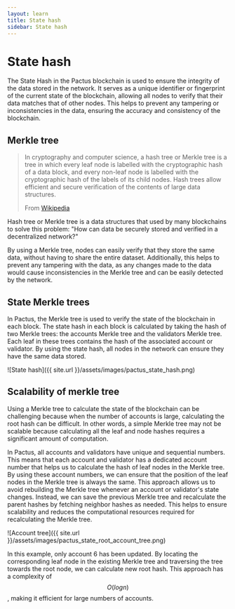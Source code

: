```yaml
---
layout: learn
title: State hash
sidebar: State hash
---
```


# State hash

The State Hash in the Pactus blockchain is used to ensure the integrity of the data stored in the network.
It serves as a unique identifier or fingerprint of the current state of the blockchain,
allowing all nodes to verify that their data matches that of other nodes.
This helps to prevent any tampering or inconsistencies in the data, ensuring the accuracy and consistency of the blockchain.

## Merkle tree

> In cryptography and computer science, a hash tree or Merkle tree is a tree in which every leaf node
> is labelled with the cryptographic hash of a data block, and every non-leaf node is labelled with
> the cryptographic hash of the labels of its child nodes. Hash trees allow efficient and secure
> verification of the contents of large data structures.
>
> From [Wikipedia](https://en.wikipedia.org/wiki/Merkle_tree)

Hash tree or Merkle tree is a data structures that used by many blockchains to solve this problem:
"How can data be securely stored and verified in a decentralized network?"

By using a Merkle tree, nodes can easily verify that they store the same data,
without having to share the entire dataset. Additionally, this helps to prevent any tampering with the data,
as any changes made to the data would cause inconsistencies in the Merkle tree and
can be easily detected by the network.

## State Merkle trees

In Pactus, the Merkle tree is used to verify the state of the blockchain in each block.
The state hash in each block is calculated by taking the hash of two Merkle trees:
the accounts Merkle tree and the validators Merkle tree.
Each leaf in these trees contains the hash of the associated account or validator.
By using the state hash, all nodes in the network can ensure they have the same data stored.

![State hash]({{ site.url }}/assets/images/pactus_state_hash.png)

## Scalability of merkle tree

Using a Merkle tree to calculate the state of the blockchain can be challenging
because when the number of accounts is large, calculating the root hash can be difficult.
In other words, a simple Merkle tree may not be scalable because calculating all the leaf
and node hashes requires a significant amount of computation.

In Pactus, all accounts and validators have unique and sequential numbers.
This means that each account and validator has a dedicated account number that helps us to
calculate the hash of leaf nodes in the Merkle tree.
By using these account numbers, we can ensure that the position of the leaf nodes in
the Merkle tree is always the same.
This approach allows us to avoid rebuilding the Merkle tree whenever an account or validator's state changes.
Instead, we can save the previous Merkle tree and recalculate the parent hashes by
fetching neighbor hashes as needed.
This helps to ensure scalability and reduces the computational resources required for recalculating the Merkle tree.

![Account tree]({{ site.url }}/assets/images/pactus_state_root_account_tree.png)

In this example, only account 6 has been updated.
By locating the corresponding leaf node in the existing Merkle tree and
traversing the tree towards the root node, we can calculate new root hash.
This approach has a complexity of $$ O(log n) $$, making it efficient for large numbers of accounts.

